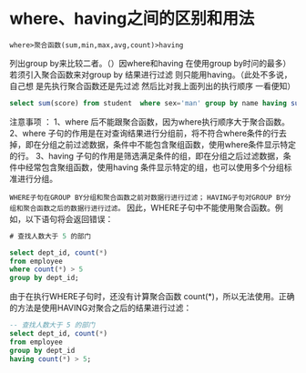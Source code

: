 
# where、having之间的区别和用法
`where>聚合函数(sum,min,max,avg,count)>having`

列出group by来比较二者。（）因where和having 在使用group by时问的最多）
若须引入聚合函数来对group by 结果进行过滤 则只能用having。（此处不多说，自己想 是先执行聚合函数还是先过滤 然后比对我上面列出的执行顺序 一看便知）

``` sql
select sum(score) from student  where sex='man' group by name having sum(score)>210
```

注意事项 ：
1、where 后不能跟聚合函数，因为where执行顺序大于聚合函数。
2、where 子句的作用是在对查询结果进行分组前，将不符合where条件的行去掉，即在分组之前过滤数据，条件中不能包含聚组函数，使用where条件显示特定的行。
3、having 子句的作用是筛选满足条件的组，即在分组之后过滤数据，条件中经常包含聚组函数，使用having 条件显示特定的组，也可以使用多个分组标准进行分组。

`WHERE子句在GROUP BY分组和聚合函数之前对数据行进行过滤；`
`HAVING子句对GROUP BY分组和聚合函数之后的数据行进行过滤。`
因此，WHERE子句中不能使用聚合函数。例如，以下语句将会返回错误：

``` sql
# 查找人数大于 5 的部门

select dept_id, count(*)
from employee
where count(*) > 5
group by dept_id;
```
由于在执行WHERE子句时，还没有计算聚合函数 count(*)，所以无法使用。正确的方法是使用HAVING对聚合之后的结果进行过滤：

``` sql
-- 查找人数大于 5 的部门
select dept_id, count(*)
from employee
group by dept_id
having count(*) > 5;
```